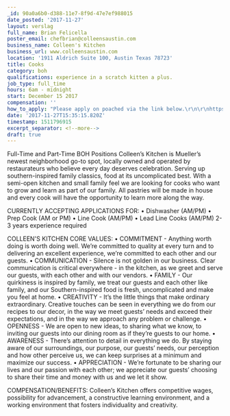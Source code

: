 ```yaml
---
_id: 90a0a6b0-d388-11e7-8f9d-47e7ef988015
date_posted: '2017-11-27'
layout: verslag
full_name: Brian Felicella
poster_email: chefbrian@colleensaustin.com
business_name: Colleen's Kitchen
business_url: www.colleensaustin.com
location: '1911 Aldrich Suite 100, Austin Texas 78723'
title: Cooks
category: boh
qualifications: experience in a scratch kitten a plus.
job_type: full_time
hours: 6am - midnight
start: December 15 2017
compensation: ''
how_to_apply: "Please apply on poached via the link below.\r\n\r\nhttps://poachedjobs.com/jobs/now-hiring-all-boh-positions-9"
date: '2017-11-27T15:35:15.820Z'
timestamp: 1511796915
excerpt_separator: <!--more-->
draft: true
---
```

Full-Time and Part-Time BOH Positions
Colleen’s Kitchen is Mueller’s newest neighborhood go-to spot, locally owned and operated by restaurateurs who believe every day deserves celebration. Serving up southern-inspired family classics, food at its uncomplicated best. With a semi-open kitchen and small family feel we are looking for cooks who want to grow and learn as part of our family. All pastries will be made in house and every cook will have the opportunity to learn more along the way.

CURRENTLY ACCEPTING APPLICATIONS FOR:
• Dishwasher (AM/PM)
• Prep Cook (AM or PM)
• Line Cook (AM/PM)
• Lead Line Cooks (AM/PM) 2-3 years experience required

COLLEEN'S KITCHEN CORE VALUES: 
• COMMITMENT - Anything worth doing is worth doing well. We’re committed to quality at every turn and to delivering an excellent experience, we’re committed to each other and our guests. 
• COMMUNICATION - Silence is not golden in our business. Clear communication is critical everywhere - in the kitchen, as we greet and serve our guests, with each other and with our vendors. 
• FAMILY - Our quirkiness is inspired by family, we treat our guests and each other like family, and our Southern-inspired food is fresh, uncomplicated and make you feel at home. 
• CREATIVITY - It’s the little things that make ordinary extraordinary. Creative touches can be seen in everything we do from our recipes to our decor, in the way we meet guests’ needs and exceed their expectations, and in the way we approach any problem or challenge. 
• OPENNESS - We are open to new ideas, to sharing what we know, to inviting our guests into our dining room as if they’re guests to our home. 
• AWARENESS - There’s attention to detail in everything we do. By staying aware of our surroundings, our purpose, our guests’ needs, our perception and how other perceive us, we can keep surprises at a minimum and maximize our success. 
• APPRECIATION - We’re fortunate to be sharing our lives and our passion with each other; we appreciate our guests’ choosing to share their time and money with us and we let it show.  

COMPENSATION/BENEFITS: Colleen’s Kitchen offers competitive wages, possibility for advancement, a constructive learning environment, and a working environment that fosters individuality and creativity.
